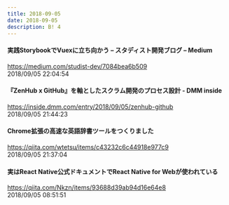 ```yaml
---
title: 2018-09-05
date: 2018-09-05
description: B! 4
---
```


#### 実践StorybookでVuexに立ち向かう – スタディスト開発ブログ – Medium
https://medium.com/studist-dev/7084bea6b509<br>
2018/09/05 22:04:54<br>


#### 『ZenHub x GitHub』を軸としたスクラム開発のプロセス設計 - DMM inside
https://inside.dmm.com/entry/2018/09/05/zenhub-github<br>
2018/09/05 21:44:23<br>


#### Chrome拡張の高速な英語辞書ツールをつくりました
https://qiita.com/wtetsu/items/c43232c6c44918e977c9<br>
2018/09/05 21:37:04<br>


#### 実はReact Native公式ドキュメントでReact Native for Webが使われている
https://qiita.com/Nkzn/items/93688d39ab94d16e64e8<br>
2018/09/05 08:51:51<br>


